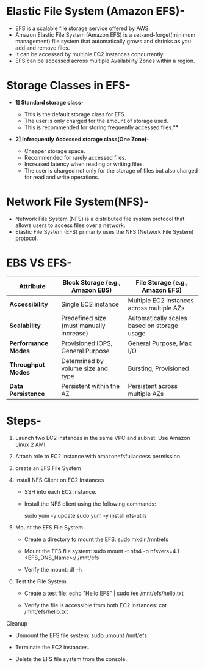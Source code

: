 # Elastic File System (Amazon EFS)-
- EFS is a scalable file storage service offered by AWS.
- Amazon Elastic File System (Amazon EFS) is a set-and-forget(minimum management) file system that automatically grows and shrinks as you add and remove files.
- It can be accessed by multiple EC2 instances concurrently.
- EFS can be accessed across multiple Availability Zones within a region.


# Storage Classes in EFS-
- **1] Standard storage class-**
  - This is the default storage class for EFS.
  - The user is only charged for the amount of storage used.
  - This is recommended for storing frequently accessed files.**

- **2] Infrequently Accessed storage class(One Zone)-**
  - Cheaper storage space.
  - Recommended for rarely accessed files.
  - Increased latency when reading or writing files.
  - The user is charged not only for the storage of files but also charged for read and write operations.

# Network File System(NFS)-
- Network File System (NFS) is a distributed file system protocol that allows users to access files over a network.
- Elastic File System (EFS) primarily uses the NFS (Network File System) protocol.
  

# EBS VS EFS-
| **Attribute**          | **Block Storage (e.g., Amazon EBS)**                             | **File Storage (e.g., Amazon EFS)**                                    |
|------------------------|-----------------------------------------------------------------|-----------------------------------------------------------------------|
| **Accessibility**      | Single EC2 instance                   | Multiple EC2 instances across multiple AZs                           |
| **Scalability**        | Predefined size (must manually increase)                         | Automatically scales based on storage usage                           |
| **Performance Modes**  | Provisioned IOPS, General Purpose                                | General Purpose, Max I/O                                             |
| **Throughput Modes**   | Determined by volume size and type                               | Bursting, Provisioned                                                 |
| **Data Persistence**   | Persistent within the AZ                                         | Persistent across multiple AZs                                        |

# Steps-
1. Launch two EC2 instances in the same VPC and subnet. Use Amazon Linux 2 AMI.
2. Attach role to EC2 instance with amazonefsfullaccess permission.

3. create an EFS File System

4. Install NFS Client on EC2 Instances
   - SSH into each EC2 instance.
   - Install the NFS client using the following commands:
   
     sudo yum -y update
     sudo yum -y install nfs-utils
5. Mount the EFS File System
   - Create a directory to mount the EFS:
     sudo mkdir /mnt/efs

   - Mount the EFS file system:
     sudo mount -t nfs4 -o nfsvers=4.1 <EFS_DNS_Name>:/ /mnt/efs
 
   - Verify the mount:
     df -h
6. Test the File System
   - Create a test file:
     echo "Hello EFS" | sudo tee /mnt/efs/hello.txt
    
   - Verify the file is accessible from both EC2 instances:
      cat /mnt/efs/hello.txt
     

 Cleanup

- Unmount the EFS file system:
  sudo umount /mnt/efs
 
- Terminate the EC2 instances.
- Delete the EFS file system from the console.

   
